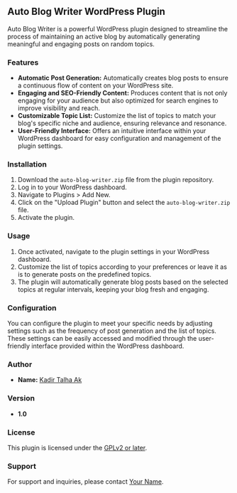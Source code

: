 ## Auto Blog Writer WordPress Plugin

Auto Blog Writer is a powerful WordPress plugin designed to streamline the process of maintaining an active blog by automatically generating meaningful and engaging posts on random topics.

### Features

- **Automatic Post Generation:** Automatically creates blog posts to ensure a continuous flow of content on your WordPress site.
- **Engaging and SEO-Friendly Content:** Produces content that is not only engaging for your audience but also optimized for search engines to improve visibility and reach.
- **Customizable Topic List:** Customize the list of topics to match your blog's specific niche and audience, ensuring relevance and resonance.
- **User-Friendly Interface:** Offers an intuitive interface within your WordPress dashboard for easy configuration and management of the plugin settings.

### Installation

1. Download the `auto-blog-writer.zip` file from the plugin repository.
2. Log in to your WordPress dashboard.
3. Navigate to Plugins > Add New.
4. Click on the "Upload Plugin" button and select the `auto-blog-writer.zip` file.
5. Activate the plugin.

### Usage

1. Once activated, navigate to the plugin settings in your WordPress dashboard.
2. Customize the list of topics according to your preferences or leave it as is to generate posts on the predefined topics.
3. The plugin will automatically generate blog posts based on the selected topics at regular intervals, keeping your blog fresh and engaging.

### Configuration

You can configure the plugin to meet your specific needs by adjusting settings such as the frequency of post generation and the list of topics. These settings can be easily accessed and modified through the user-friendly interface provided within the WordPress dashboard.

### Author

- **Name:** [Kadir Talha Ak](https://github.com/k0d1r/)

### Version

- **1.0**

### License

This plugin is licensed under the [GPLv2 or later](https://www.gnu.org/licenses/gpl-2.0.html).

### Support

For support and inquiries, please contact [Your Name](mailto:k0d1rtalhaak@gmail.com).

